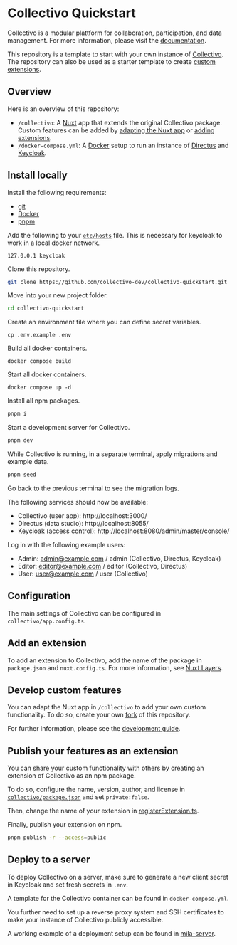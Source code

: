 # Collectivo Quickstart

Collectivo is a modular plattform for collaboration, participation, and data management. For more information, please visit the [documentation](https://github.com/collectivo-dev/collectivo).

This repository is a template to start with your own instance of [Collectivo](https://github.com/collectivo-dev/collectivo). The repository can also be used as a starter template to create [custom extensions](#publish-your-features-as-an-extension).

## Overview

Here is an overview of this repository:

- `/collectivo`: A [Nuxt](https://nuxt.com/) app that extends the original Collectivo package. Custom features can be added by [adapting the Nuxt app](#develop-custom-features) or [adding extensions](#add-an-extension).
- `/docker-compose.yml`: A [Docker](https://docs.docker.com/) setup to run an instance of [Directus](https://directus.io/) and [Keycloak](https://www.keycloak.org/).

## Install locally

Install the following requirements:

- [git](https://git-scm.com/downloads)
- [Docker](https://docs.docker.com/get-docker/)
- [pnpm](https://pnpm.io/installation)

Add the following to your [`etc/hosts`](https://www.howtogeek.com/27350/beginner-geek-how-to-edit-your-hosts-file/) file. This is necessary for keycloak to work in a local docker network.

```
127.0.0.1 keycloak
```

Clone this repository.

```sh
git clone https://github.com/collectivo-dev/collectivo-quickstart.git
```

Move into your new project folder.

```sh
cd collectivo-quickstart
```

Create an environment file where you can define secret variables.

```
cp .env.example .env
```

Build all docker containers.

```
docker compose build
```

Start all docker containers.

```
docker compose up -d
```

Install all npm packages.

```sh
pnpm i
```

Start a development server for Collectivo.

```sh
pnpm dev
```

While Collectivo is running, in a separate terminal, apply migrations and example data.

```sh
pnpm seed
```

Go back to the previous terminal to see the migration logs.

The following services should now be available:

- Collectivo (user app): http://localhost:3000/
- Directus (data studio): http://localhost:8055/
- Keycloak (access control): http://localhost:8080/admin/master/console/

Log in with the following example users:

- Admin: admin@example.com / admin (Collectivo, Directus, Keycloak)
- Editor: editor@example.com / editor (Collectivo, Directus)
- User: user@example.com / user (Collectivo)

## Configuration

The main settings of Collectivo can be configured in `collectivo/app.config.ts`.

## Add an extension

To add an extension to Collectivo, add the name of the package in `package.json` and `nuxt.config.ts`. For more information, see [Nuxt Layers](https://nuxt.com/docs/guide/going-further/layers).

## Develop custom features

You can adapt the Nuxt app in `/collectivo` to add your own custom functionality. To do so, create your own [fork](https://docs.github.com/en/pull-requests/collaborating-with-pull-requests/working-with-forks/fork-a-repo) of this repository.

For further information, please see the [development guide](https://github.com/collectivo-dev/collectivo#development-guide).

## Publish your features as an extension

You can share your custom functionality with others by creating an extension of Collectivo as an npm package.

To do so, configure the name, version, author, and license in [`collectivo/package.json`](https://docs.npmjs.com/cli/v6/configuring-npm/package-json) and set `private:false`.

Then, change the name of your extension in [registerExtension.ts](https://github.com/collectivo-dev/collectivo#creating-an-extension).

Finally, publish your extension on npm.

```sh
pnpm publish -r --access=public
```

## Deploy to a server

To deploy Collectivo on a server, make sure to generate a new client secret in Keycloak and set fresh secrets in `.env`.

A template for the Collectivo container can be found in `docker-compose.yml`.

You further need to set up a reverse proxy system and SSH certificates to make your instance of Collectivo publicly accessible.

A working example of a deployment setup can be found in [mila-server](https://github.com/MILA-Wien/mila-server).
